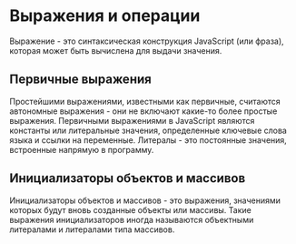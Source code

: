 # Выражения и операции
Выражение - это синтаксическая конструкция JavaScript (или фраза), которая может быть вычислена для выдачи значения.

## Первичные выражения
Простейшими выражениями, известными как первичные, считаются автономные выражения - они не включают какие-то более простые выражения. Первичными выражениями в JavaScript являются константы или литеральные значения, определенные ключевые слова языка и ссылки на переменные.
Литералы - это постоянные значения, встроенные напрямую в программу.

## Инициализаторы объектов и массивов
Инициализаторы объектов и массивов - это выражения, значениями которых будут вновь созданные объекты или массивы. Такие выражения инициализаторов иногда называются объектными литералами и литералами типа массивов.